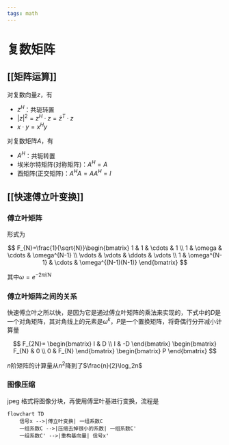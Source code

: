 ```yaml
---
tags: math
---
```


# 复数矩阵

## [[矩阵运算]]

对复数向量$z$，有

- $z^H$：共轭转置
- $|z|^2=z^H\cdot z=\bar{z}^T\cdot z$
- $x\cdot y=x^Hy$

对复数矩阵$A$，有

- $A^H$：共轭转置
- 埃米尔特矩阵(对称矩阵)：$A^H=A$
- 酉矩阵(正交矩阵)：$A^HA=AA^H=I$

## [[快速傅立叶变换]]

### 傅立叶矩阵

形式为

$$
F_{N}=\frac{1}{\sqrt{N}}\begin{bmatrix}
1 & 1 & \cdots & 1 \\
1 & \omega & \cdots & \omega^{N-1} \\
\vdots & \vdots & \ddots & \vdots \\
1 & \omega^{N-1} & \cdots & \omega^{(N-1)(N-1)}
\end{bmatrix}
$$

其中$\omega=e^{-2\pi i/N}$

### 傅立叶矩阵之间的关系

快速傅立叶之所以快，是因为它是通过傅立叶矩阵的乘法来实现的，下式中的$D$是一个对角矩阵，其对角线上的元素是$\omega^k$，$P$是一个置换矩阵，将奇偶行分开减小计算量

$$
F_{2N}=
\begin{bmatrix}
I & D \\
I & -D
\end{bmatrix}
\begin{bmatrix}
F_{N} & 0 \\
0 & F_{N}
\end{bmatrix}
\begin{bmatrix}
P
\end{bmatrix}
$$

$n$阶矩阵的计算量从$n^2$降到了$\frac{n}{2}\log_2n$

### 图像压缩

jpeg 格式将图像分块，再使用傅里叶基进行变换，流程是

```mermaid
flowchart TD
    信号x -->|傅立叶变换| 一组系数C
    一组系数C -->|压缩去掉很小的系数| 一组系数C'
    一组系数C' -->|重构基向量| 信号x'
```
